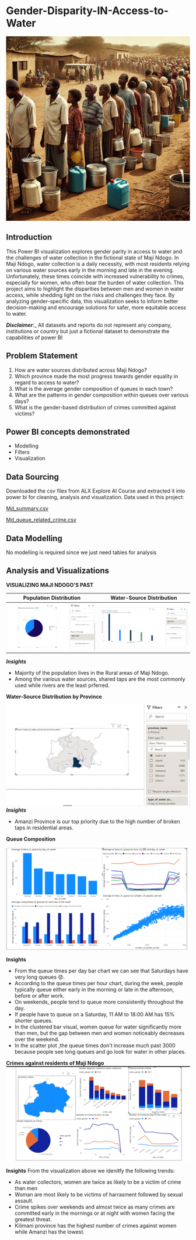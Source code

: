 # Gender-Disparity-IN-Access-to-Water

![](men_women_children_fetching_water.png)

## Introduction

This Power BI visualization explores gender parity in access to water and the challenges of water collection in the fictional state of Maji Ndogo. In Maji Ndogo, water collection is a daily necessity, with most residents relying on various water sources early in the morning and late in the evening. Unfortunately, these times coincide with increased vulnerability to crimes, especially for women, who often bear the burden of water collection. This project aims to highlight the disparities between men and women in water access, while shedding light on the risks and challenges they face. By analyzing gender-specific data, this visualization seeks to inform better decision-making and encourage solutions for safer, more equitable access to water.

**_Disclaimer_**:_ All datasets and reports do not represent any company, institutions or country but just a fictional dataset to demonstrate the capabilities of power BI



## Problem Statement
1. How are water sources distributed across Maji Ndogo?
2. Which province made the most progress towards gender equality in regard to access to water?
3. What is the average gender composition of queues in each town?
4. What are the patterns in gender composition within queues over various days?
5. What is the gender-based distribution of crimes committed against victims?

## Power BI concepts demonstrated
- Modelling
- Filters
- Visualization

## Data Sourcing
Downloaded the csv files from ALX Explore AI Course and extracted it into power bi for cleaning, analysis and visualization.
Data used in this project:

[Md_summary.csv](https://github.com/lisaogeya/Gender-Inequality-IN-Water-Access/blob/main/Md_summary.csv)

[Md_queue_related_crime.csv](https://github.com/lisaogeya/Gender-Inequality-IN-Water-Access/blob/main/Md_queue_related_crime.csv)


## Data Modelling

No modelling is required since we just need tables for analysis

## Analysis and Visualizations
**VISUALIZING MAJI NDOGO'S PAST**


Population Distribution                  |                    Water-Source Distribution
:--------------------------------------: | :------------------------------------:       
![](population_ditribution.png)         |      ![](water_distribution.png)

**_Insights_**

- Majority of the population lives in the Rural areas of Maji Ndogo.
- Among the various water sources, shared taps are the most commonly used while rivers are the least prferred.


**Water-Source Distribution by Province**

![](province_1.png)
**_Insights_**
- Amanzi Province is our top priority due to the high number of broken taps in residential areas.

**Queue Composition**

![](queue_composition.png)

**Insights**

- From the queue times per day bar chart we can see that Saturdays have very long queues 😟.
- According to the queue times per hour chart, during the week, people typically queue either early in the morning or late in the afternoon,  before or after work.
- On weekends, people tend to queue more consistently throughout the day.
- If people have to queue on a Saturday, 11 AM to 18:00 AM has 15% shorter queues.
- In the clustered bar visual, women queue for water significantly more than men, but the gap between men and women noticeably decreases over the weekend.
- In the scatter plot ,the queue times don't increase much past 3000 because people see long queues and go look for water in other places.

**Crimes against residents of Maji Ndogo**
![](crime_related_dta.png)

**Insights**
From the visualization above we idenitfy the following trends:
- As water collectors, women are twice as likely to be a victim of crime than men
- Woman are most likely to be victims of harrasment followed by sexual assault.
- Crime spikes over weekends and almost twice as many crimes are committed early in the mornings or at night with women facing the greatest threat.
- Kilimani province has the highest number of crimes against women while Amanzi has the lowest.






  
